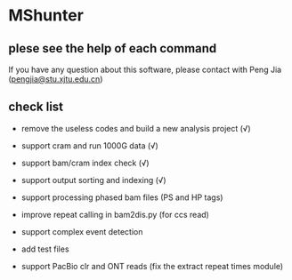 # MShunter
## plese see the help of each command

If you have any question about this software, please contact with Peng Jia (pengjia@stu.xjtu.edu.cn)


## check list
* remove the useless codes and build a new analysis project (√)
* support cram and run 1000G data (√)
* support bam/cram index check (√)
* support output sorting and indexing (√)

* support processing phased bam files (PS and HP tags)
* improve repeat calling in bam2dis.py (for ccs read)
* support complex event detection
* add test files 
* support PacBio clr and ONT reads (fix the extract repeat times module)
